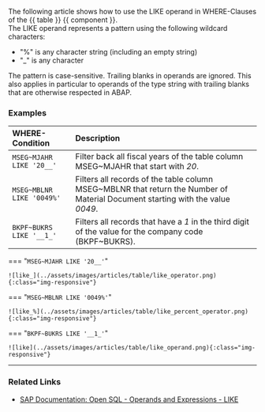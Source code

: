 
The following article shows how to use the LIKE operand in WHERE-Clauses of the {{ table }} {{ component }}.<br>
The LIKE operand represents a pattern using the following wildcard characters:

- "%" is any character string (including an empty string)
- "_" is any character

The pattern is case-sensitive. Trailing blanks in operands are ignored. 
This also applies in particular to operands of the type string with trailing blanks that are otherwise respected in ABAP.

### Examples

|WHERE-Condition|Description|
|:----|:----|
| `MSEG~MJAHR LIKE '20__'`| Filter back all fiscal years of the table column MSEG~MJAHR that start with *20*.|
| `MSEG~MBLNR LIKE '0049%'`|Filters all records of the table column MSEG~MBLNR that return the Number of Material Document starting with the value *0049*.|
| `BKPF~BUKRS LIKE '__1_'` | Filters all records that have a *1* in the third digit of the value for the company code (BKPF~BUKRS).| 

=== "`MSEG~MJAHR LIKE '20__'`"

	![like_](../assets/images/articles/table/like_operator.png){:class="img-responsive"}

=== "`MSEG~MBLNR LIKE '0049%'`"
  
	![like_%](../assets/images/articles/table/like_percent_operator.png){:class="img-responsive"}

=== "`BKPF~BUKRS LIKE '__1_'`"
  
	![like](../assets/images/articles/table/like_operand.png){:class="img-responsive"}


****
### Related Links
- [SAP Documentation: Open SQL - Operands and Expressions - LIKE ](https://help.sap.com/doc/abapdocu_752_index_htm/7.52/en-US/abenwhere_logexp_like.htm)